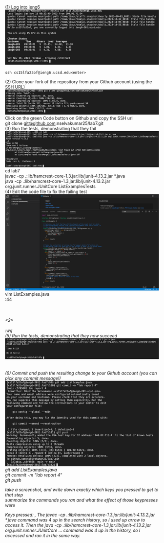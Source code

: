 (1) Log into ieng6  
![step 1](https://raw.githubusercontent.com/nselvakumar25/cse15l-lab-reports/main/step1-lab4.png)  
~~~
ssh cs15lfa23of@ieng6.ucsd.edu<enter>
~~~
(2) Clone your fork of the repository from your Github account (using the SSH URL)  
![step 2](https://raw.githubusercontent.com/nselvakumar25/cse15l-lab-reports/main/step2-lab4.png)  
Click on the green Code button on Github and copy the SSH url  
git clone git@github.com:nselvakumar25/lab7.git <enter>  
(3) Run the tests, demonstrating that they fail  
![step 3](https://raw.githubusercontent.com/nselvakumar25/cse15l-lab-reports/main/step3-lab4.png)  
cd lab7 <enter>  
javac -cp .:lib/hamcrest-core-1.3.jar:lib/junit-4.13.2.jar *.java <enter>  
java -cp .:lib/hamcrest-core-1.3.jar:lib/junit-4.13.2.jar org.junit.runner.JUnitCore ListExamplesTests <enter>  
(4) Edit the code file to fix the failing test  
![step 4](https://raw.githubusercontent.com/nselvakumar25/cse15l-lab-reports/main/step4-lab4.png)  
vim ListExamples.java  
:44 <enter>  
<l> <l> <l> <l> <l>  
<x>  
<i>  
<2>  
<escape>  
:wq <enter>  
(5) Run the tests, demonstrating that they now succeed  
![step 5](https://raw.githubusercontent.com/nselvakumar25/cse15l-lab-reports/main/step5-lab4.png)  
<up> <up> <up> <enter>  
<up> <up> <enter>  
(6) Commit and push the resulting change to your Github account (you can pick any commit message!)  
![step 6](https://raw.githubusercontent.com/nselvakumar25/cse15l-lab-reports/main/step6-lab4.png)  
git add ListExamples.java <enter>  
git commit -m "lab report 4" <enter>  
git push <enter>  
  
take a screenshot, and write down exactly which keys you pressed to get to that step  
summarize the commands you ran and what the effect of those keypresses were


Keys pressed: <up><up><up><up><enter>, <up><up><up><up><enter> The javac -cp .:lib/hamcrest-core-1.3.jar:lib/junit-4.13.2.jar *.java command was 4 up in the search history, so I used up arrow to access it. Then the java -cp .:lib/hamcrest-core-1.3.jar:lib/junit-4.13.2.jar org.junit.runner.JUnitCore ... command was 4 up in the history, so I accessed and ran it in the same way.

